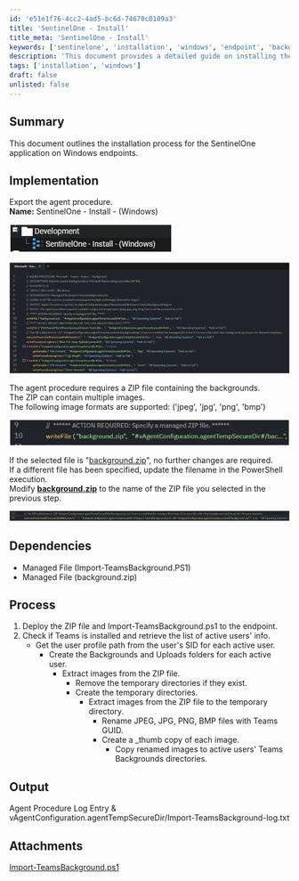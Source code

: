 ```yaml
---
id: 'e51e1f76-4cc2-4ad5-bc6d-74678c0109a3'
title: 'SentinelOne - Install'
title_meta: 'SentinelOne - Install'
keywords: ['sentinelone', 'installation', 'windows', 'endpoint', 'background', 'teams']
description: 'This document provides a detailed guide on installing the SentinelOne application on Windows endpoints, including steps for deploying the necessary files and configuring backgrounds for Microsoft Teams users.'
tags: ['installation', 'windows']
draft: false
unlisted: false
---
```


## Summary

This document outlines the installation process for the SentinelOne application on Windows endpoints.

## Implementation

Export the agent procedure.  
**Name:** SentinelOne - Install - (Windows)

![Image 1](../../../static/img/SentinelOne---Install/image_1.png)

![Image 2](../../../static/img/SentinelOne---Install/image_2.png)

The agent procedure requires a ZIP file containing the backgrounds.  
The ZIP can contain multiple images.  
The following image formats are supported: ('jpeg', 'jpg', 'png', 'bmp')

![Image 3](../../../static/img/SentinelOne---Install/image_3.png)

If the selected file is "[background.zip](http://background.zip)", no further changes are required.  
If a different file has been specified, update the filename in the PowerShell execution.  
Modify **[background.zip](http://background.zip)** to the name of the ZIP file you selected in the previous step.

![Image 4](../../../static/img/SentinelOne---Install/image_4.png)

## Dependencies

- Managed File (Import-TeamsBackground.PS1)
- Managed File (background.zip)

## Process

1. Deploy the ZIP file and Import-TeamsBackground.ps1 to the endpoint.
2. Check if Teams is installed and retrieve the list of active users' info.
   - Get the user profile path from the user's SID for each active user.
     - Create the Backgrounds and Uploads folders for each active user.
       - Extract images from the ZIP file.
         - Remove the temporary directories if they exist.
         - Create the temporary directories.
           - Extract images from the ZIP file to the temporary directory.
             - Rename JPEG, JPG, PNG, BMP files with Teams GUID.
             - Create a _thumb copy of each image.
               - Copy renamed images to active users' Teams Backgrounds directories.

## Output

Agent Procedure Log Entry & vAgentConfiguration.agentTempSecureDir/Import-TeamsBackground-log.txt
## Attachments
[Import-TeamsBackground.ps1](<..\..\..\static\attachments\itg\16303277\Import-TeamsBackground.ps1>)

